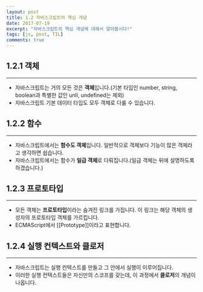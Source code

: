 ```yaml
---
layout: post
title: 1.2 자바스크립트의 핵심 개념
date: 2017-07-19
excerpt: "자바스크립트의 핵심 개념에 대해서 알아봅시다!"
tags: [js, post, TIL]
comments: true
---
```


## 1.2.1 객체
----------
- 자바스크립트는 거의 모든 것은 **객체**입니다.(기본 타입인 number, string, boolean과 특별한 값인 unll, undefined는 제외)
- 자바스크립트 기본 데이터 타입도 모두 객체로 다룰 수 있습니다.

## 1.2.2 함수
-----------
- 자바스크립트에서는 **함수도 객체**입니다. 일반적으로 객체보다 기능이 많은 객체라고 생각하면 쉽습니다.
- 자바스크립트에서는 함수가 **일급 객체**로 다뤄집니다.(일급 객체는 뒤에 설명하도록 하겠습니다.)

## 1.2.3 프로토타입
---------------
- 모든 객체는 **프로토타입**이라는 숨겨진 링크를 가집니다. 이 링크는 해당 객체의 생성자의 프로토타입 객체를 가르킵니다.
- ECMAScript에서 [[Prototype]]이라고 표현합니다.

## 1.2.4 실행 컨텍스트와 클로저
---------------------------
- 자바스크립트는 실행 컨텍스트를 만들고 그 안에서 실행이 이루어집니다.
- 이러한 실행 컨텍스트들은 자신만의 스코프를 갖는데, 이 과정에서 **클로저**의 개념이 나옵니다.
